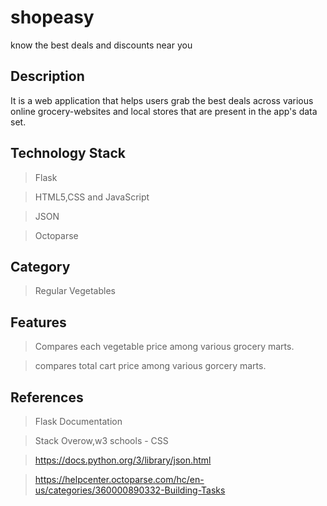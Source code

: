 # shopeasy
know the best deals and discounts near you

## Description
It is a web application that helps users grab the best deals across
various online grocery-websites and local stores that are present in
the app's data set.

## Technology Stack
> Flask

> HTML5,CSS and JavaScript

> JSON

> Octoparse

## Category
> Regular Vegetables

## Features
> Compares each vegetable price among various grocery marts.

> compares total cart price among various gorcery marts.
 
## References
> Flask Documentation

> Stack Overow,w3 schools - CSS

> https://docs.python.org/3/library/json.html

> https://helpcenter.octoparse.com/hc/en-us/categories/360000890332-Building-Tasks
